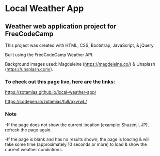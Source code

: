 # Local Weather App
## Weather web application project for FreeCodeCamp

This project was created with HTML, CSS, Bootstrap, JavaScript, & jQuery.

Built using the FreeCodeCamp Weather API.

Background images used: Magdeleine (https://magdeleine.co/) & Unsplash (https://unsplash.com/).

### To check out this page live, here are the links:

https://zotamias.github.io/local-weather-app/

https://codepen.io/zotamias/full/qxvrwL/

### Note
-If the page does not show the current location (example: Shuzenji, JP), refresh the page again.

-If the page is blank and has no results shown, the page is loading & will take some time (approximately 10 seconds or more) to load & show the current weather condintions.
